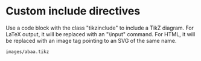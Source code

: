 
# Custom include directives

Use a code block with the class "tikzinclude" to include a TikZ diagram. For LaTeX output, it will be replaced with an "\\input" command. For HTML, it will be replaced with an image tag pointing to an SVG of the same name.

~~~ include-tikz
images/abaa.tikz
~~~
